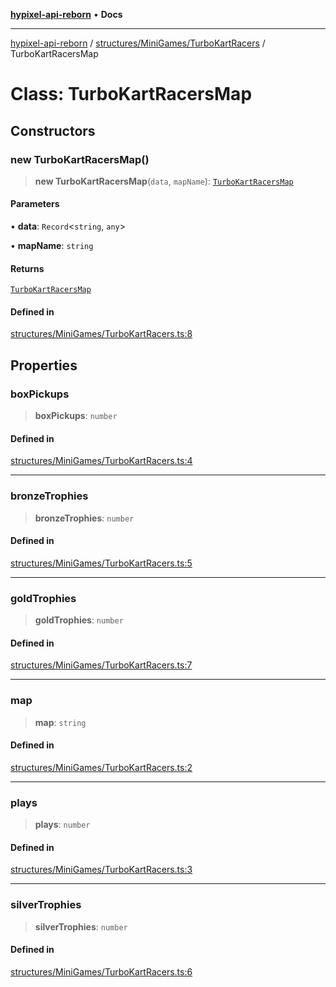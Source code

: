 [**hypixel-api-reborn**](../../../../README.md) • **Docs**

***

[hypixel-api-reborn](../../../../modules.md) / [structures/MiniGames/TurboKartRacers](../README.md) / TurboKartRacersMap

# Class: TurboKartRacersMap

## Constructors

### new TurboKartRacersMap()

> **new TurboKartRacersMap**(`data`, `mapName`): [`TurboKartRacersMap`](TurboKartRacersMap.md)

#### Parameters

• **data**: `Record`\<`string`, `any`\>

• **mapName**: `string`

#### Returns

[`TurboKartRacersMap`](TurboKartRacersMap.md)

#### Defined in

[structures/MiniGames/TurboKartRacers.ts:8](https://github.com/Kathund/REBORN-docs-TEST/blob/226e7f6a62bb6bca87ef0828ac84e9098d59f860/src/structures/MiniGames/TurboKartRacers.ts#L8)

## Properties

### boxPickups

> **boxPickups**: `number`

#### Defined in

[structures/MiniGames/TurboKartRacers.ts:4](https://github.com/Kathund/REBORN-docs-TEST/blob/226e7f6a62bb6bca87ef0828ac84e9098d59f860/src/structures/MiniGames/TurboKartRacers.ts#L4)

***

### bronzeTrophies

> **bronzeTrophies**: `number`

#### Defined in

[structures/MiniGames/TurboKartRacers.ts:5](https://github.com/Kathund/REBORN-docs-TEST/blob/226e7f6a62bb6bca87ef0828ac84e9098d59f860/src/structures/MiniGames/TurboKartRacers.ts#L5)

***

### goldTrophies

> **goldTrophies**: `number`

#### Defined in

[structures/MiniGames/TurboKartRacers.ts:7](https://github.com/Kathund/REBORN-docs-TEST/blob/226e7f6a62bb6bca87ef0828ac84e9098d59f860/src/structures/MiniGames/TurboKartRacers.ts#L7)

***

### map

> **map**: `string`

#### Defined in

[structures/MiniGames/TurboKartRacers.ts:2](https://github.com/Kathund/REBORN-docs-TEST/blob/226e7f6a62bb6bca87ef0828ac84e9098d59f860/src/structures/MiniGames/TurboKartRacers.ts#L2)

***

### plays

> **plays**: `number`

#### Defined in

[structures/MiniGames/TurboKartRacers.ts:3](https://github.com/Kathund/REBORN-docs-TEST/blob/226e7f6a62bb6bca87ef0828ac84e9098d59f860/src/structures/MiniGames/TurboKartRacers.ts#L3)

***

### silverTrophies

> **silverTrophies**: `number`

#### Defined in

[structures/MiniGames/TurboKartRacers.ts:6](https://github.com/Kathund/REBORN-docs-TEST/blob/226e7f6a62bb6bca87ef0828ac84e9098d59f860/src/structures/MiniGames/TurboKartRacers.ts#L6)
